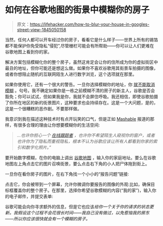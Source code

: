 # 如何在谷歌地图的街景中模糊你的房子

> 原文：<https://lifehacker.com/how-to-blur-your-house-in-googles-street-view-1845050158>

当然，任何人都可以开车经过你的房子，看看它是什么样子——世界上所有的锡箔都不能保护你免受隐私“侵犯”,尽管栅栏可能会有所帮助——你可以让人们更难在谷歌地图上看到你的家。



解决方案包括模糊化你的整个房子，虽然这肯定会让你的住所成为你的虚拟街区中最丑的地址，但你可能还是想这么做。如果你不喜欢谷歌用其街景车拍摄的图像，或者你想阻止随机的互联网陌生人进行数字浏览，这个选项就在那里。

如果你使用它，还有一个很大的警告。一旦你选择模糊你的地址，你 [就不能取消模糊](https://support.google.com/maps/answer/7011973?hl=en&co=GENIE.Platform=Desktop) 。句号。我不确定如果你是一栋之前模糊不清的房子的新主人，谷歌是否会豁免；你可以试试，但如果我是你，我就不会屏住呼吸。我还相信，即使谷歌拍摄了你所在地区的新的街景图片，这种要求也会持续存在。这是一个大问题，是的，这是一个很糟糕的恶作剧。不要那样做。

我意识到我在描述这种技术时有点开玩笑的口气，但是正如 [Mashable](https://mashable.com/article/how-to-blur-your-house-on-google-street-view) 报道的那样，有很多合理的理由让你想要模糊你的生活空间:

> *...也许你担心一个* [*在线跟踪者*](https://mashable.com/video/how-to-prevent-cyberstalking) *，也许你不希望陌生人窥视你的窗户，或者也许你为了隐私而重视隐私，根本不认为谷歌应该让所有人都看到你家的索引和数字化照片。”*

要开始数字模糊，在你的电脑上调出 [谷歌地图](https://www.google.com/maps) ，输入你的家庭地址。要么在谷歌地图左上角点击它的图片召唤街景，要么点击右下角的小人把尸体拖到街上。

一旦你在看你房子的图片，在右下角找一个小小的“报告问题”链接:

点击它，你会被带到一个屏幕，允许你微调你要报告的图像的外观:比如，确保目标框覆盖你的整个房子。在那里，选择你希望谷歌模糊的内容(“我的家”)，输入你的电子邮件，并提交表单:

谷歌可能会向你寻求额外的信息，但是它也应该*给你一个关于你的请求的状态更新。我假设这个过程不会花很长时间——我自己没有做过，以免惹恼我的房东——所以你应该很快就会有一个模糊的房子。*